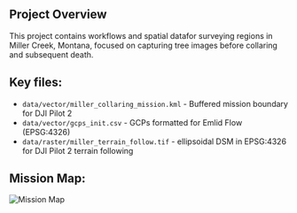 ## Project Overview
This project contains workflows and spatial datafor surveying regions in Miller Creek, Montana, focused on capturing tree images before collaring and subsequent death. 

## Key files:
- `data/vector/miller_collaring_mission.kml` -  Buffered mission boundary for DJI Pilot 2
- `data/vector/gcps_init.csv` - GCPs formatted for Emlid Flow (EPSG:4326)
- `data/raster/miller_terrain_follow.tif` - ellipsoidal DSM in EPSG:4326 for DJI Pilot 2 terrain following

## Mission Map:
![Mission Map](planning/miller_mission_map.png)